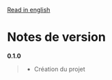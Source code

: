 [Read in english](https://github.com/niou128/BlazorN/blob/master/RELEASE_NOTE.en.md)

# Notes de version

**0.1.0**
> - Création du projet